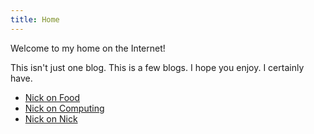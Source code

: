 ```yaml
---
title: Home
---
```

Welcome to my home on the Internet!

This isn't just one blog. This is a few blogs. I hope you enjoy. I certainly have.

* <a href="/food">Nick on Food</a>
* <a href="/tech">Nick on Computing</a>
* <a href="/nick">Nick on Nick</a>
